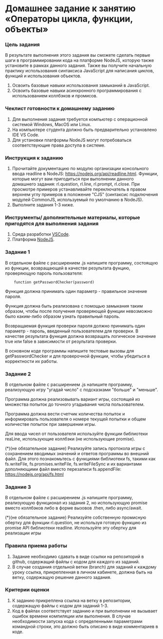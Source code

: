 # Домашнее задание к занятию «Операторы цикла, функции, объекты»

### Цель задания


В результате выполнения этого задания вы сможете сделать первые шаги в программировании кода на платформе NodeJS, которую также установите в рамках данного задания. Также вы получите начальную практику использования синтаксиса JavaScript для написания циклов, функций и использования объектов.

1. Освоить базовые навыки использования замыканий в JavaScript.
2. Освоить базовые навыки асинхронного программирования с использованием коллбэков и промисов.

### Чеклист готовности к домашнему заданию

1. Для выполнения задания требуется компьютер с операционной системой Windows, MacOS или Linux.
2. На компьютере студента должно быть предварительно установлено IDE VS Code.
3. Для установки платформы NodeJS могут потребоваться соответствующие права доступа в системе.

### Инструкция к заданию

1. Прочитайте документацию по модулю организации консольного ввода readline в NodeJS: https://nodejs.org/api/readline.html. Функции, которые могут вам пригодиться при выполнении данного домашнего задания: rl.question, rl.line, rl.prompt, rl.close. При просмотре примеров устанавливайте переключатель в правом верхнем углу примеров в положение "CJS" (синтаксис подключения модулей CommonJS, используемый по умолчанию в NodeJS).
2. Выполните задания 1-3 ниже.

### Инструменты/ дополнительные материалы, которые пригодятся для выполнения задания

1. Среда разработки [VSCode](https://code.visualstudio.com).
2. Платформа [NodeJS](https://nodejs.org/ru).

### Задание 1

В отдельном файле с расширением .js напишите программу, состоящую из функции, возвращающей в качестве результата фунцию, проверяющую пароль пользователя:
```
    function getPasswordChecker(password)
```
Функция должна принимать один параметр - правильное значение пароля.

Функция должна быть реализована с помощью замыкания таким образом, чтобы после получения проверяющей функции невозможно было каким-либо образом узнать правильный пароль. 

Возвращаемая функция проверки пароля должно принимать один параметр - пароль, введенный пользователем для проверки. В качестве результата функция должна возвращать логическое значение true или false в зависимости от результата проверки.

В основном коде программы напишите тестовые вызовы для getPasswordChecker и для проверочной функции, чтобы убедиться в корректности их работы.

### Задание 2
В отдельном файле с расширением .js напишите программу, реализующую игру "угадай число" с подсказками "больше" и "меньше". 

Программа должна реализовывать вариант игры, состоящей из множества попыток до точного угадывания числа пользователем.

Программа должна вести счетчик количества попыток и информировать пользователя о номере текущей попытки и общем количестве попыток при завершении игры.

Для ввода чисел от пользователя используйте функции библиотеки reaLine, использующие коллбэки (не использующие promise).

(*)(не обязательное задание) Реализуйте запись протокола игры с сохранением вводимых значений и ответов программы во внешний файл. Для этого познакомьтесь с функциями библиотеки fs, такими как fs.writeFile, fs.promises.writeFile, fs.writeFileSync и их вариантами дополняющими файл вместо перезаписи fs.appendFile: https://nodejs.org/api/fs.html

### Задание 3
В отдельном файле с расширением .js напишите программу, реализующую функционал из задания 2, но использующую promise вместо коллбэков либо в форме вызовов .then, либо async/await.

(*)(не обязательное задание) Реализуйте собственную промисную обертку для функции rl.question, не используя готовую функцию из promise API библиотеки readline. Используйте эту обертку для реализации игры


### Правила приема работы

1. Задание необходимо сдавать в виде ссылки на репозиторий в github, содержащий файлы с кодом для каждого из заданий.
2. В случае создания отдельной ветки (branch) для заданий к каждому уроку ссылка, прикрепленная в личном кабинете, должна быть на ветку, содержащую решение данного задания.

### Критерии оценки

1. К заданию прикреплена ссылка на ветку в репозитории, содержащую файлы с кодом для заданий 1-3.
2. Код в файлах соответствует заданию и при выполнении не вызывает ошибок времени компиляции или выполнения. В случае необходимости запуска кода с определенными параметрами командной строки, это должно быть описано в виде комментариев в коде.
